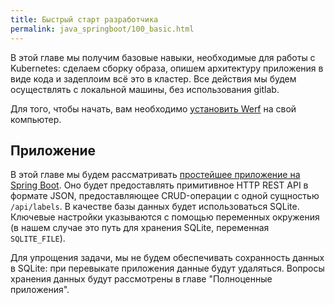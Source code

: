 ```yaml
---
title: Быстрый старт разработчика
permalink: java_springboot/100_basic.html
---
```


В этой главе мы получим базовые навыки, необходимые для работы с Kubernetes: сделаем сборку образа, опишем архитектуру приложения в виде кода и задеплоим всё это в кластер. Все действия мы будем осуществлять с локальной машины, без использования gitlab.

Для того, чтобы начать, вам необходимо [установить Werf](https://ru.werf.io/installation.html) на свой компьютер. 

## Приложение

В этой главе мы будем рассматривать [простейшее приложение на Spring Boot](https://github.com/werf/werf-guides/tree/master/examples/springboot/000_app). Оно будет предоставлять примитивное HTTP REST API в формате JSON, предоставляющее CRUD-операции с одной сущностью `/api/labels`. В качестве базы данных будет использоваться SQLite. Ключевые настройки указываются с помощью переменных окружения (в нашем случае это путь для хранения SQLite, переменная `SQLITE_FILE`).

Для упрощения задачи, мы не будем обеспечивать сохранность данных в SQLite: при перевыкате приложения данные будут удаляться. Вопросы хранения данных будут рассмотрены в главе "Полноценные приложения".

<div id="go-forth-button">
    <go-forth url="201_build.html" label="Сборка образа" framework="{{ page.label_framework }}" ci="{{ page.label_ci }}" guide-code="{{ page.guide_code }}" base-url="{{ site.baseurl }}"></go-forth>
</div>
